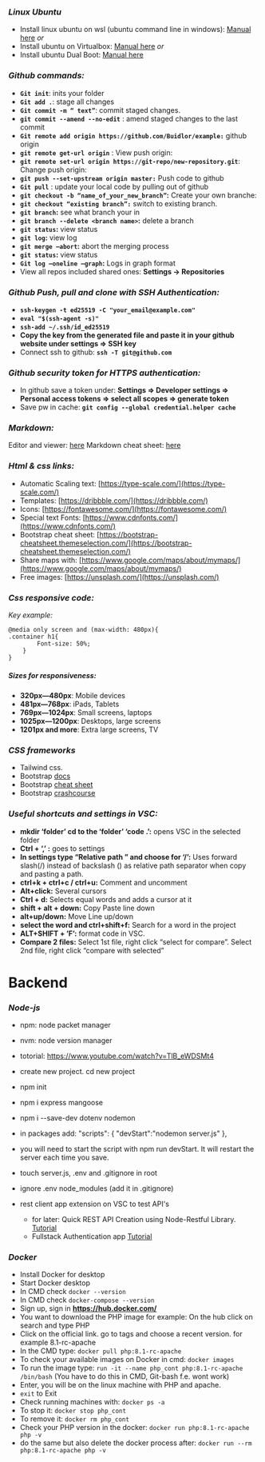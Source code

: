 ### *Linux Ubuntu*
- Install linux ubuntu on wsl (ubuntu command line in windows): [Manual here](https://ubuntu.com/tutorials/install-ubuntu-on-wsl2-on-windows-10#3-download-ubuntu )
*or*
- Install ubuntu on Virtualbox: [Manual here](https://www.geeksforgeeks.org/how-to-install-ubuntu-on-virtualbox/)
*or*
- Install ubuntu Dual Boot: [Manual here](https://www.freecodecamp.org/news/how-to-dual-boot-windows-10-and-ubuntu-linux-dual-booting-tutorial/)

### *Github commands:*
- **`Git init`**: inits your folder
- **`Git add .`**: stage all changes
- **`Git commit -m “ text”`**: commit staged changes.
- **`git commit --amend --no-edit`** : amend staged changes to the last commit
- **`Git remote add origin https://github.com/Buidlor/example:`** github origin
- **`git remote get-url origin`** : View push origin:
- **`git remote set-url origin https://git-repo/new-repository.git`**: Change push origin:  
- **`git push --set-upstream origin master:`** Push code to github
- **`Git pull`** : update your local code by pulling out of github
- **`git checkout -b “name_of_your_new_branch”`:** Create your own branche: 
- **`git checkout “existing branch”:`** switch to existing branch.
- **`git branch`:** see what branch your in
- **`git branch --delete <branch name>`:** delete a branch
- **`git status`:** view status
- **`git log`:** view log
- **`git merge –abort`:** abort the merging process
- **`git status`:** view status 
- **`Git log –oneline –graph`:** Logs in graph format
- View all repos included shared ones: **Settings -> Repositories**

### *Github Push, pull and clone with SSH Authentication:*
- **`ssh-keygen -t ed25519 -C "your_email@example.com"`**
- **`eval "$(ssh-agent -s)"`**
- **`ssh-add ~/.ssh/id_ed25519`**
- **Copy the key from the generated file and paste it in your github website under settings => SSH key**
- Connect ssh to github: **`ssh -T git@github.com`**

### *Github security token for HTTPS authentication:*

- In github save a token under: **Settings => Developer settings => Personal access tokens => select all scopes => generate token**
- Save pw in cache: **`git config --global credential.helper cache`** 

### *Markdown:*
Editor and viewer: [here](https://dillinger.io/) 
Markdown cheat sheet: [here](https://cheatography.com/lucbpz/cheat-sheets/the-ultimate-markdown/) 

### *Html & css links:*
- Automatic Scaling text: [https://type-scale.com/](https://type-scale.com/) 
- Templates: [https://dribbble.com/](https://dribbble.com/)
- Icons: [https://fontawesome.com/](https://fontawesome.com/) 
- Special text Fonts: [https://www.cdnfonts.com/](https://www.cdnfonts.com/) 
- Bootstrap cheat sheet: [https://bootstrap-cheatsheet.themeselection.com/](https://bootstrap-cheatsheet.themeselection.com/)
- Share maps with: [https://www.google.com/maps/about/mymaps/](https://www.google.com/maps/about/mymaps/)
- Free images: [https://unsplash.com/](https://unsplash.com/)

### *Css responsive code:*
*Key example:* 
```
@media only screen and (max-width: 480px){
.container h1{
    	Font-size: 50%;
    }
}
````
##### *Sizes for responsiveness*:
- **320px—480px**: Mobile devices
- **481px—768px**: iPads, Tablets
- **769px—1024px**: Small screens, laptops
- **1025px—1200px**: Desktops, large screens
- **1201px and more**: Extra large screens, TV

### *CSS frameworks*
 - Tailwind css.
 - Bootstrap [docs](https://getbootstrap.com/docs/5.2/getting-started/introduction/)
 - Bootstrap [cheat sheet](https://bootstrap-cheatsheet.themeselection.com/)
 - Bootstrap [crashcourse](https://youtu.be/4sosXZsdy-s)


### *Useful shortcuts and settings in VSC:*
- **mkdir ‘folder’ cd to the ‘folder’ ‘code .’:** opens VSC in the selected folder
- **Ctrl + ‘,’ :** goes to settings
- **In settings type “Relative path ” and choose for ‘/’:** Uses forward slash(/) instead of backslash (\) as relative path separator when copy and pasting a path. 
- **ctrl+k + ctrl+c / ctrl+u:** Comment and uncomment
- **Alt+click:** Several cursors
- **Ctrl + d:** Selects equal words and adds a cursor at it
- **shift + alt + down:** Copy Paste line down 
- **alt+up/down:** Move Line up/down 
- **select the word and ctrl+shift+f:** Search for a word in the project
- **ALT+SHIFT + ’F’:** format code in VSC.
- **Compare 2 files:** 
 Select 1st file, right click “select for compare”.
 Select 2nd file, right click “compare with selected”
 
 
# Backend
 ### *Node-js*
 - npm: node packet manager
 - nvm: node version manager
 - totorial: https://www.youtube.com/watch?v=TlB_eWDSMt4
 - create new project. cd new project
  - npm init
  - npm i express mangoose
  - npm i --save-dev dotenv nodemon
  - in packages add: 
  "scripts": {
    "devStart":"nodemon server.js" 
  },
  - you will need to start the script with npm run devStart. It will restart the server each time you save.
  - touch server.js, .env and .gitignore in root
  - ignore .env node_modules (add it in .gitignore)
  - rest client app extension on VSC to test API's
  
    - for later: Quick REST API Creation using Node-Restful Library. [Tutorial]( https://hostadvice.com/how-to/how-to-create-rest-api-with-node-express-and-mongoose/#paragraph4)
    - Fullstack Authentication app [Tutorial](https://www.freecodecamp.org/news/how-to-build-a-fullstack-authentication-system-with-react-express-mongodb-heroku-and-netlify/) 
  
### *Docker*
- Install Docker for desktop
- Start Docker desktop
- In CMD check `docker --version`
- In CMD check `docker-compose --version`
- Sign up, sign in **https://hub.docker.com/**
- You want to download the PHP image for example: On the hub click on search and type PHP
- Click on the official link. go to tags and choose a recent version. for example 8.1-rc-apache
- In the CMD type: `docker pull php:8.1-rc-apache `
- To check your available images on Docker in cmd: `docker images`
- To run the image type: `run -it --name php_cont php:8.1-rc-apache /bin/bash` (You have to do this in CMD, Git-bash f.e. wont work)
- Enter, you will be on the linux machine with PHP and apache.
- `exit` to Exit
- Check running machines with: `docker ps -a`
- To stop it: `docker stop php_cont`
- To remove it: `docker rm php_cont`
- Check your PHP version in the docker: `docker run php:8.1-rc-apache php -v`
- do the same but also delete the docker process after: `docker run --rm php:8.1-rc-apache php -v`
